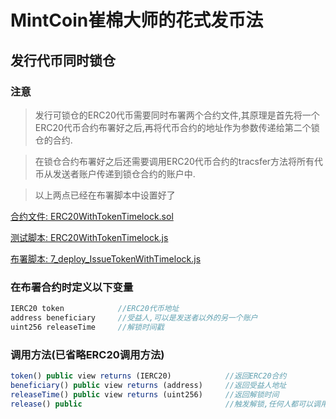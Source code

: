 # MintCoin崔棉大师的花式发币法

## 发行代币同时锁仓
### 注意
> 发行可锁仓的ERC20代币需要同时布署两个合约文件,其原理是首先将一个ERC20代币合约布署好之后,再将代币合约的地址作为参数传递给第二个锁仓的合约.

> 在锁仓合约布署好之后还需要调用ERC20代币合约的tracsfer方法将所有代币从发送者账户传递到锁仓合约的账户中.

>以上两点已经在布署脚本中设置好了

[合约文件: ERC20WithTokenTimelock.sol](https://github.com/xian9yu/MintCoin/blob/master/contracts/ERC20/ERC20WithTokenTimelock.sol)

[测试脚本: ERC20WithTokenTimelock.js](https://github.com/xian9yu/MintCoin/blob/master/test/ERC20/ERC20WithTokenTimelock.js)

[布署脚本: 7_deploy_IssueTokenWithTimelock.js](https://github.com/xian9yu/MintCoin/blob/master/migrations/7_deploy_IssueTokenWithTimelock.js)

### 在布署合约时定义以下变量
```javascript
IERC20 token            //ERC20代币地址
address beneficiary     //受益人,可以是发送者以外的另一个账户
uint256 releaseTime     //解锁时间戳
```
### 调用方法(已省略ERC20调用方法)
```javascript
token() public view returns (IERC20)            //返回ERC20合约
beneficiary() public view returns (address)     //返回受益人地址
releaseTime() public view returns (uint256)     //返回解锁时间
release() public                                //触发解锁,任何人都可以调用,但是只能释放给受益人
```
